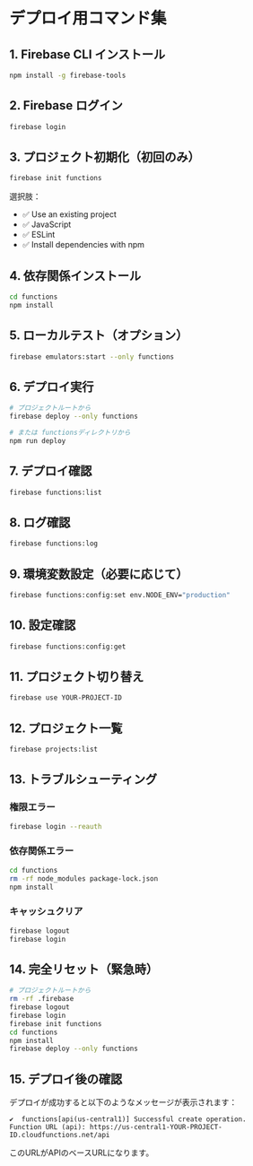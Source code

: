 # デプロイ用コマンド集

## 1. Firebase CLI インストール

```bash
npm install -g firebase-tools
```

## 2. Firebase ログイン

```bash
firebase login
```

## 3. プロジェクト初期化（初回のみ）

```bash
firebase init functions
```

選択肢：
- ✅ Use an existing project
- ✅ JavaScript
- ✅ ESLint
- ✅ Install dependencies with npm

## 4. 依存関係インストール

```bash
cd functions
npm install
```

## 5. ローカルテスト（オプション）

```bash
firebase emulators:start --only functions
```

## 6. デプロイ実行

```bash
# プロジェクトルートから
firebase deploy --only functions

# または functionsディレクトリから
npm run deploy
```

## 7. デプロイ確認

```bash
firebase functions:list
```

## 8. ログ確認

```bash
firebase functions:log
```

## 9. 環境変数設定（必要に応じて）

```bash
firebase functions:config:set env.NODE_ENV="production"
```

## 10. 設定確認

```bash
firebase functions:config:get
```

## 11. プロジェクト切り替え

```bash
firebase use YOUR-PROJECT-ID
```

## 12. プロジェクト一覧

```bash
firebase projects:list
```

## 13. トラブルシューティング

### 権限エラー
```bash
firebase login --reauth
```

### 依存関係エラー
```bash
cd functions
rm -rf node_modules package-lock.json
npm install
```

### キャッシュクリア
```bash
firebase logout
firebase login
```

## 14. 完全リセット（緊急時）

```bash
# プロジェクトルートから
rm -rf .firebase
firebase logout
firebase login
firebase init functions
cd functions
npm install
firebase deploy --only functions
```

## 15. デプロイ後の確認

デプロイが成功すると以下のようなメッセージが表示されます：

```
✔  functions[api(us-central1)] Successful create operation. 
Function URL (api): https://us-central1-YOUR-PROJECT-ID.cloudfunctions.net/api
```

このURLがAPIのベースURLになります。 